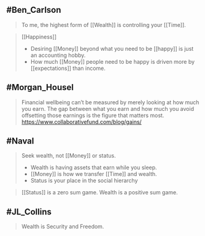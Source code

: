 ## #Ben_Carlson
> To me, the highest form of [[Wealth]] is controlling your [[Time]].

> [[Happiness]]
> - Desiring [[Money]] beyond what you need to be [[happy]] is just an accounting hobby.
> - How much [[Money]] people need to be happy is driven more by [[expectations]] than income.

## #Morgan_Housel
> Financial wellbeing can’t be measured by merely looking at how much you earn. The gap between what you earn and how much you avoid offsetting those earnings is the figure that matters most.
> https://www.collaborativefund.com/blog/gains/

## #Naval
> Seek wealth, not [[Money]] or status. 
> - Wealth is having assets that earn while you sleep. 
> - [[Money]] is how we transfer [[Time]] and wealth. 
> - Status is your place in the social hierarchy

> [[Status]] is a zero sum game. Wealth is a positive sum game.

## #JL_Collins
> Wealth is Security and Freedom.